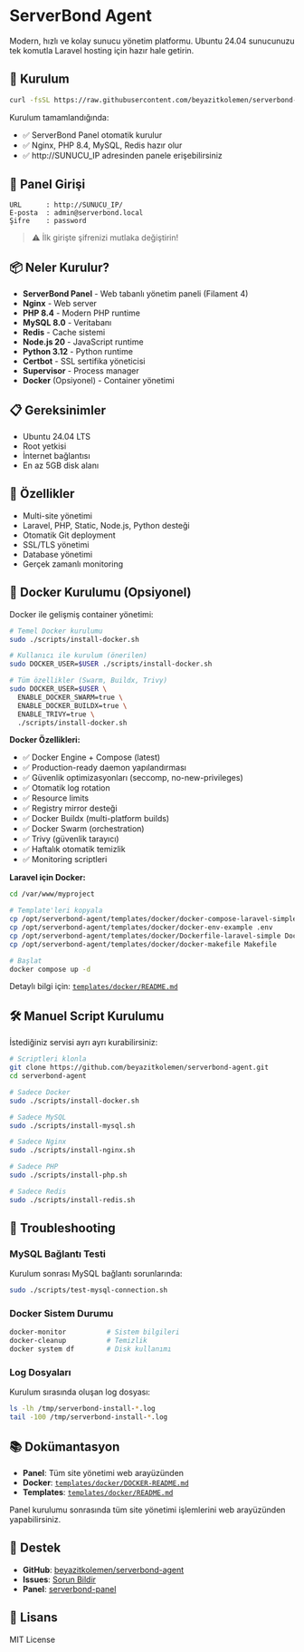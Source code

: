 # ServerBond Agent

Modern, hızlı ve kolay sunucu yönetim platformu. Ubuntu 24.04 sunucunuzu tek komutla Laravel hosting için hazır hale getirin.

## 🚀 Kurulum

```bash
curl -fsSL https://raw.githubusercontent.com/beyazitkolemen/serverbond-agent/main/install.sh | sudo bash
```

Kurulum tamamlandığında:
- ✅ ServerBond Panel otomatik kurulur
- ✅ Nginx, PHP 8.4, MySQL, Redis hazır olur
- ✅ http://SUNUCU_IP adresinden panele erişebilirsiniz

## 🔐 Panel Girişi

```
URL      : http://SUNUCU_IP/
E-posta  : admin@serverbond.local
Şifre    : password
```

> ⚠️ İlk girişte şifrenizi mutlaka değiştirin!

## 📦 Neler Kurulur?

- **ServerBond Panel** - Web tabanlı yönetim paneli (Filament 4)
- **Nginx** - Web server
- **PHP 8.4** - Modern PHP runtime
- **MySQL 8.0** - Veritabanı
- **Redis** - Cache sistemi
- **Node.js 20** - JavaScript runtime
- **Python 3.12** - Python runtime
- **Certbot** - SSL sertifika yöneticisi
- **Supervisor** - Process manager
- **Docker** (Opsiyonel) - Container yönetimi

## 📋 Gereksinimler

- Ubuntu 24.04 LTS
- Root yetkisi
- İnternet bağlantısı
- En az 5GB disk alanı

## 🎯 Özellikler

- Multi-site yönetimi
- Laravel, PHP, Static, Node.js, Python desteği
- Otomatik Git deployment
- SSL/TLS yönetimi
- Database yönetimi
- Gerçek zamanlı monitoring

## 🐳 Docker Kurulumu (Opsiyonel)

Docker ile gelişmiş container yönetimi:

```bash
# Temel Docker kurulumu
sudo ./scripts/install-docker.sh

# Kullanıcı ile kurulum (önerilen)
sudo DOCKER_USER=$USER ./scripts/install-docker.sh

# Tüm özellikler (Swarm, Buildx, Trivy)
sudo DOCKER_USER=$USER \
  ENABLE_DOCKER_SWARM=true \
  ENABLE_DOCKER_BUILDX=true \
  ENABLE_TRIVY=true \
  ./scripts/install-docker.sh
```

**Docker Özellikleri:**
- ✅ Docker Engine + Compose (latest)
- ✅ Production-ready daemon yapılandırması
- ✅ Güvenlik optimizasyonları (seccomp, no-new-privileges)
- ✅ Otomatik log rotation
- ✅ Resource limits
- ✅ Registry mirror desteği
- ✅ Docker Buildx (multi-platform builds)
- ✅ Docker Swarm (orchestration)
- ✅ Trivy (güvenlik tarayıcı)
- ✅ Haftalık otomatik temizlik
- ✅ Monitoring scriptleri

**Laravel için Docker:**

```bash
cd /var/www/myproject

# Template'leri kopyala
cp /opt/serverbond-agent/templates/docker/docker-compose-laravel-simple.yml docker-compose.yml
cp /opt/serverbond-agent/templates/docker/docker-env-example .env
cp /opt/serverbond-agent/templates/docker/Dockerfile-laravel-simple Dockerfile
cp /opt/serverbond-agent/templates/docker/docker-makefile Makefile

# Başlat
docker compose up -d
```

Detaylı bilgi için: [`templates/docker/README.md`](templates/docker/README.md)

## 🛠️ Manuel Script Kurulumu

İstediğiniz servisi ayrı ayrı kurabilirsiniz:

```bash
# Scriptleri klonla
git clone https://github.com/beyazitkolemen/serverbond-agent.git
cd serverbond-agent

# Sadece Docker
sudo ./scripts/install-docker.sh

# Sadece MySQL
sudo ./scripts/install-mysql.sh

# Sadece Nginx
sudo ./scripts/install-nginx.sh

# Sadece PHP
sudo ./scripts/install-php.sh

# Sadece Redis
sudo ./scripts/install-redis.sh
```

## 🔧 Troubleshooting

### MySQL Bağlantı Testi

Kurulum sonrası MySQL bağlantı sorunlarında:

```bash
sudo ./scripts/test-mysql-connection.sh
```

### Docker Sistem Durumu

```bash
docker-monitor          # Sistem bilgileri
docker-cleanup          # Temizlik
docker system df        # Disk kullanımı
```

### Log Dosyaları

Kurulum sırasında oluşan log dosyası:
```bash
ls -lh /tmp/serverbond-install-*.log
tail -100 /tmp/serverbond-install-*.log
```

## 📚 Dokümantasyon

- **Panel**: Tüm site yönetimi web arayüzünden
- **Docker**: [`templates/docker/DOCKER-README.md`](templates/docker/DOCKER-README.md)
- **Templates**: [`templates/docker/README.md`](templates/docker/README.md)

Panel kurulumu sonrasında tüm site yönetimi işlemlerini web arayüzünden yapabilirsiniz.

## 🤝 Destek

- **GitHub**: [beyazitkolemen/serverbond-agent](https://github.com/beyazitkolemen/serverbond-agent)
- **Issues**: [Sorun Bildir](https://github.com/beyazitkolemen/serverbond-agent/issues)
- **Panel**: [serverbond-panel](https://github.com/beyazitkolemen/serverbond-panel)

## 📝 Lisans

MIT License
